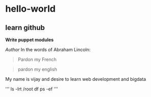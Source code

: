 # hello-world
## learn github
**Write puppet modules**

_Author_
In the words of Abraham Lincoln:

> Pardon my French

> pardon my english

My name is vijay and desire to learn web development and bigdata

'''
ls -lrt /root
df
ps -ef
'''
